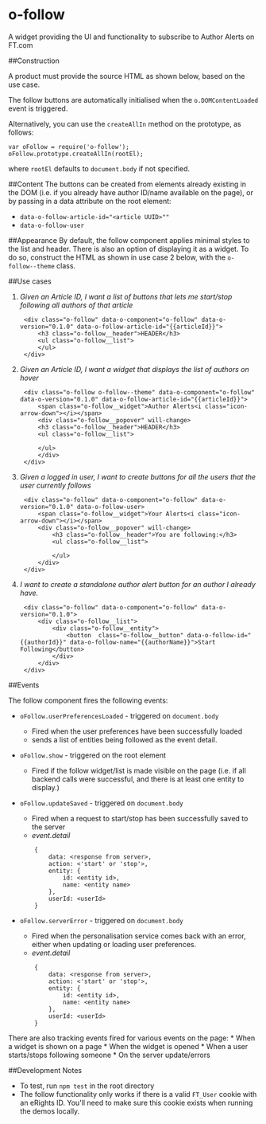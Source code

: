 o-follow
========

A widget providing the UI and functionality to subscribe to Author Alerts on FT.com

##Construction

A product must provide the source HTML as shown below, based on the use case. 

The follow buttons are automatically initialised when the `o.DOMContentLoaded` event is triggered.

Alternatively, you can use the `createAllIn` method on the prototype, as follows:

	var oFollow = require('o-follow');
	oFollow.prototype.createAllIn(rootEl);

where `rootEl` defaults to `document.body` if not specified.

##Content
The buttons can be created from elements already existing in the DOM (i.e. if you already have author ID/name available on the page), or by passing in a data attribute on the root element:

* `data-o-follow-article-id="<article UUID>""`
* `data-o-follow-user`

##Appearance
By default, the follow component applies minimal styles to the list and header. There is also an option of displaying it as a widget. To do so, construct the HTML as shown in use case 2 below, with the `o-follow--theme` class.


##Use cases

1. *Given an Article ID, I want a list of buttons that lets me start/stop following all authors of that article*

		<div class="o-follow" data-o-component="o-follow" data-o-version="0.1.0" data-o-follow-article-id="{{articleId}}">
			<h3 class="o-follow__header">HEADER</h3>
			<ul class="o-follow__list">
			</ul>
		</div>
		
2. *Given an Article ID, I want a widget that displays the list of authors on hover*

		<div class="o-follow o-follow--theme" data-o-component="o-follow" data-o-version="0.1.0" data-o-follow-article-id="{{articleId}}">
			<span class="o-follow__widget">Author Alerts<i class="icon-arrow-down"></i></span>
			<div class="o-follow__popover" will-change>
			<h3 class="o-follow__header">HEADER</h3>
			<ul class="o-follow__list">

			</ul>
			</div>
		</div>

3. *Given a logged in user, I want to create buttons for all the users that the user currently follows*

		<div class="o-follow" data-o-component="o-follow" data-o-version="0.1.0" data-o-follow-user>
			<span class="o-follow__widget">Your Alerts<i class="icon-arrow-down"></i></span>
			<div class="o-follow__popover" will-change>
				<h3 class="o-follow__header">You are following:</h3>
				<ul class="o-follow__list">

				</ul>
			</div>
		</div>

4. *I want to create a standalone author alert button for an author I already have.*


		<div class="o-follow" data-o-component="o-follow" data-o-version="0.1.0">
			<div class="o-follow__list">
				<div class="o-follow__entity">
					<button  class="o-follow__button" data-o-follow-id="{{authorId}}" data-o-follow-name="{{authorName}}">Start Following</button> 
				</div>
			</div>
		</div>


##Events

The follow component fires the following events:

* `oFollow.userPreferencesLoaded` - triggered on `document.body`
	* Fired when the user preferences have been successfully loaded
	* sends a list of entities being followed as the event detail.

* `oFollow.show` - triggered on the root element
	* Fired if the follow widget/list is made visible on the page (i.e. if all backend calls 
		were successful, and there is at least one entity to display.)

* `oFollow.updateSaved` - triggered on `document.body`
	* Fired when a request to start/stop has been successfully saved to the server
	* _event.detail_ 
	
	```
		{
			data: <response from server>,
			action: <'start' or 'stop'>,
			entity: {
				id: <entity id>,
				name: <entity name>
			},
			userId: <userId>
	 	}
	 ```
	 

* `oFollow.serverError` - triggered on `document.body`
	* Fired when the personalisation service comes back with an error, either when updating or loading user preferences.
	* _event.detail_ 
	
	```
		{
			data: <response from server>,
			action: <'start' or 'stop'>,
			entity: {
				id: <entity id>,
				name: <entity name>
			},
			userId: <userId>
	 	}
	 ```

There are also tracking events fired for various events on the page:
	* When a widget is shown on a page
	* When the widget is opened
	* When a user starts/stops following someone
	* On the server update/errors

##Development Notes

* To test, run `npm test` in the root directory
* The follow functionality only works if there is a valid `FT_User` cookie with an eRights ID. You'll need to make sure this cookie exists when running the demos locally.
	 	 